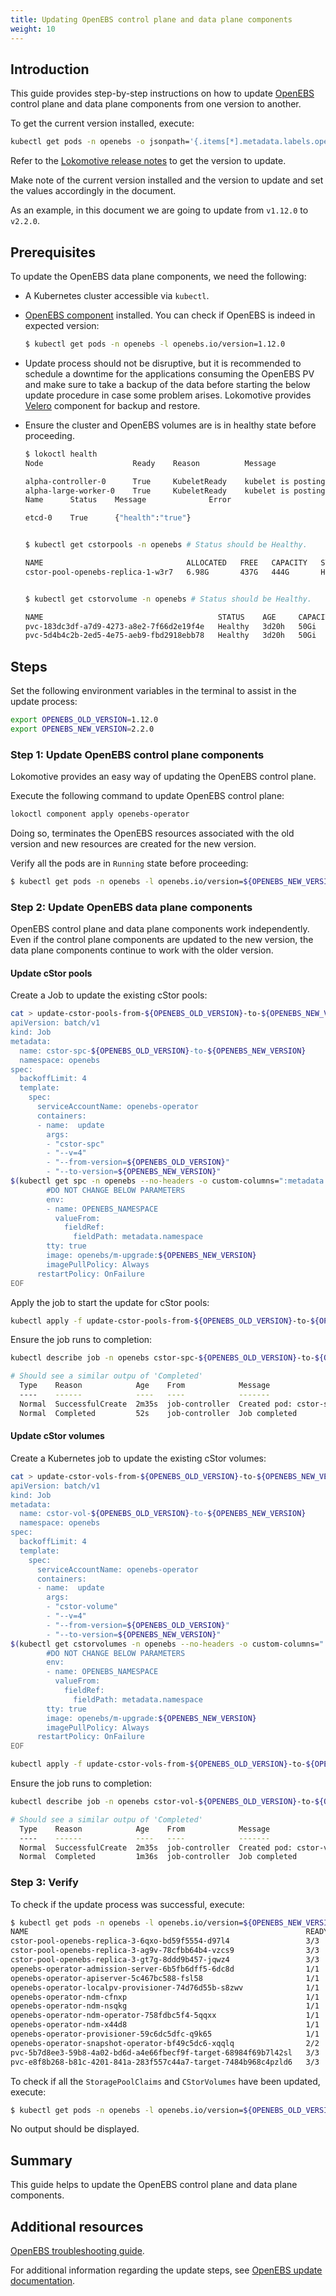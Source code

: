 ```yaml
---
title: Updating OpenEBS control plane and data plane components
weight: 10
---
```


## Introduction

This guide provides step-by-step instructions on how to update
[OpenEBS](https://openebs.io/) control plane and data plane components from one
version to another.

To get the current version installed, execute:
```bash
kubectl get pods -n openebs -o jsonpath='{.items[*].metadata.labels.openebs\.io/version}'
```

Refer to the [Lokomotive release notes](../../../CHANGELOG) to get the version
to update.

Make note of the current version installed and the version to update and set
the values accordingly in the document.

As an example, in this document we are going to update from `v1.12.0` to
`v2.2.0`.

## Prerequisites

To update the OpenEBS data plane components, we need the following:

* A Kubernetes cluster accessible via `kubectl`.

* [OpenEBS component](../../configuration-reference/components/openebs-operator)
  installed. You can check if OpenEBS is indeed in expected version:
    ```bash
    $ kubectl get pods -n openebs -l openebs.io/version=1.12.0
    ```

* Update process should not be disruptive, but it is recommended to schedule a
  downtime for the applications consuming the OpenEBS PV and make sure to take a
  backup of the data before starting the below update procedure in case some
  problem arises. Lokomotive provides
  [Velero](../../configuration-reference/components/velero) component for backup
  and restore.

* Ensure the cluster and OpenEBS volumes are is in healthy state before proceeding.
    ```bash
    $ lokoctl health
    Node                    Ready    Reason          Message

    alpha-controller-0      True     KubeletReady    kubelet is posting ready status
    alpha-large-worker-0    True     KubeletReady    kubelet is posting ready status
    Name      Status    Message              Error

    etcd-0    True      {"health":"true"}


   $ kubectl get cstorpools -n openebs # Status should be Healthy.

   NAME                                ALLOCATED   FREE   CAPACITY   STATUS    READONLY   TYPE      AGE
   cstor-pool-openebs-replica-1-w3r7   6.98G       437G   444G       Healthy   false      striped   4d22h


   $ kubectl get cstorvolume -n openebs # Status should be Healthy.

   NAME                                       STATUS    AGE     CAPACITY
   pvc-183dc3df-a7d9-4273-a8e2-7f66d2e19f4e   Healthy   3d20h   50Gi
   pvc-5d4b4c2b-2ed5-4e75-aeb9-fbd2918ebb78   Healthy   3d20h   50Gi
   ```
## Steps

Set the following environment variables in the terminal to assist in the update process:
```bash
export OPENEBS_OLD_VERSION=1.12.0
export OPENEBS_NEW_VERSION=2.2.0
```
### Step 1: Update OpenEBS control plane components

Lokomotive provides an easy way of updating the OpenEBS control plane.

Execute the following command to update OpenEBS control plane:

```bash
lokoctl component apply openebs-operator
```

Doing so, terminates the OpenEBS resources associated with the old version and new
resources are created for the new version.

Verify all the pods are in `Running` state before proceeding:

```bash
$ kubectl get pods -n openebs -l openebs.io/version=${OPENEBS_NEW_VERSION}
```

### Step 2: Update OpenEBS data plane components

OpenEBS control plane and data plane components work independently. Even if the
control plane components are updated to the new version, the data plane components
continue to work with the older version.

#### Update cStor pools

Create a Job to update the existing cStor pools:

```bash
cat > update-cstor-pools-from-${OPENEBS_OLD_VERSION}-to-${OPENEBS_NEW_VERSION}.yaml <<EOF
apiVersion: batch/v1
kind: Job
metadata:
  name: cstor-spc-${OPENEBS_OLD_VERSION}-to-${OPENEBS_NEW_VERSION}
  namespace: openebs
spec:
  backoffLimit: 4
  template:
    spec:
      serviceAccountName: openebs-operator
      containers:
      - name:  update
        args:
        - "cstor-spc"
        - "--v=4"
        - "--from-version=${OPENEBS_OLD_VERSION}"
        - "--to-version=${OPENEBS_NEW_VERSION}"
$(kubectl get spc -n openebs --no-headers -o custom-columns=":metadata.name" | sed 's/.*/        - "&"/')
        #DO NOT CHANGE BELOW PARAMETERS
        env:
        - name: OPENEBS_NAMESPACE
          valueFrom:
            fieldRef:
              fieldPath: metadata.namespace
        tty: true
        image: openebs/m-upgrade:${OPENEBS_NEW_VERSION}
        imagePullPolicy: Always
      restartPolicy: OnFailure
EOF
```

Apply the job to start the update for cStor pools:

```bash
kubectl apply -f update-cstor-pools-from-${OPENEBS_OLD_VERSION}-to-${OPENEBS_NEW_VERSION}.yaml
```

Ensure the job runs to completion:
```bash
kubectl describe job -n openebs cstor-spc-${OPENEBS_OLD_VERSION}-to-${OPENEBS_NEW_VERSION}

# Should see a similar outpu of 'Completed'
  Type    Reason            Age    From            Message
  ----    ------            ----   ----            -------
  Normal  SuccessfulCreate  2m35s  job-controller  Created pod: cstor-spc-1.12.0-to-2.2.0-hpcxl
  Normal  Completed         52s    job-controller  Job completed
```


#### Update cStor volumes

Create a Kubernetes job to update the existing cStor volumes:

```bash
cat > update-cstor-vols-from-${OPENEBS_OLD_VERSION}-to-${OPENEBS_NEW_VERSION}.yaml <<EOF
apiVersion: batch/v1
kind: Job
metadata:
  name: cstor-vol-${OPENEBS_OLD_VERSION}-to-${OPENEBS_NEW_VERSION}
  namespace: openebs
spec:
  backoffLimit: 4
  template:
    spec:
      serviceAccountName: openebs-operator
      containers:
      - name:  update
        args:
        - "cstor-volume"
        - "--v=4"
        - "--from-version=${OPENEBS_OLD_VERSION}"
        - "--to-version=${OPENEBS_NEW_VERSION}"
$(kubectl get cstorvolumes -n openebs --no-headers -o custom-columns=":metadata.name" | sed 's/.*/        - "&"/')
        #DO NOT CHANGE BELOW PARAMETERS
        env:
        - name: OPENEBS_NAMESPACE
          valueFrom:
            fieldRef:
              fieldPath: metadata.namespace
        tty: true
        image: openebs/m-upgrade:${OPENEBS_NEW_VERSION}
        imagePullPolicy: Always
      restartPolicy: OnFailure
EOF
```

```bash
kubectl apply -f update-cstor-vols-from-${OPENEBS_OLD_VERSION}-to-${OPENEBS_NEW_VERSION}.yaml
```

Ensure the job runs to completion:
```bash
kubectl describe job -n openebs cstor-vol-${OPENEBS_OLD_VERSION}-to-${OPENEBS_NEW_VERSION}

# Should see a similar outpu of 'Completed'
  Type    Reason            Age    From            Message
  ----    ------            ----   ----            -------
  Normal  SuccessfulCreate  2m35s  job-controller  Created pod: cstor-vol-1.12.0-to-2.2.0-gtwsd
  Normal  Completed         1m36s  job-controller  Job completed
```

### Step 3: Verify

To check if the update process was successful, execute:

```bash
$ kubectl get pods -n openebs -l openebs.io/version=${OPENEBS_NEW_VERSION}
NAME                                                              READY   STATUS    RESTARTS   AGE
cstor-pool-openebs-replica-3-6qxo-bd59f5554-d97l4                 3/3     Running   0          27m
cstor-pool-openebs-replica-3-ag9v-78cfbb64b4-vzcs9                3/3     Running   0          26m
cstor-pool-openebs-replica-3-gt7g-8ddd9b457-jqwz4                 3/3     Running   0          25m
openebs-operator-admission-server-6b5fb6dff5-6dc8d                1/1     Running   2          34m
openebs-operator-apiserver-5c467bc588-fsl58                       1/1     Running   0          34m
openebs-operator-localpv-provisioner-74d76d55b-s8zwv              1/1     Running   0          33m
openebs-operator-ndm-cfnxp                                        1/1     Running   0          34m
openebs-operator-ndm-nsqkg                                        1/1     Running   0          33m
openebs-operator-ndm-operator-758fdbc5f4-5qqxx                    1/1     Running   0          34m
openebs-operator-ndm-x44d8                                        1/1     Running   0          34m
openebs-operator-provisioner-59c6dc5dfc-q9k65                     1/1     Running   0          34m
openebs-operator-snapshot-operator-bf49c5dc6-xqqlq                2/2     Running   0          34m
pvc-5b7d8ee3-59b8-4a02-bd6d-a4e66fbecf9f-target-68984f69b7l42sl   3/3     Running   0          22m
pvc-e8f8b268-b81c-4201-841a-283f557c44a7-target-7484b968c4pzld6   3/3     Running   0          20m
```

To check if all the `StoragePoolClaims` and `CStorVolumes` have been updated,
execute:

```bash
$ kubectl get pods -n openebs -l openebs.io/version=${OPENEBS_OLD_VERSION}
```
No output should be displayed.

## Summary

This guide helps to update the OpenEBS control plane and data plane components.

## Additional resources

[OpenEBS troubleshooting guide](https://docs.openebs.io/docs/next/troubleshooting.html).

For additional information regarding the update steps, see [OpenEBS update
documentation](https://github.com/openebs/openebs/blob/master/k8s/upgrades/README.md).
